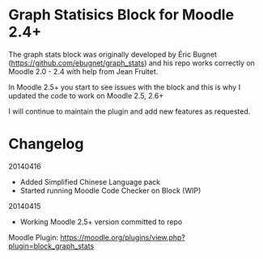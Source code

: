 Graph Statisics Block for Moodle 2.4+
===========

The graph stats block was originally developed by Éric Bugnet (https://github.com/ebugnet/graph_stats) and his repo works correctly on Moodle 2.0 - 2.4 with help from Jean Fruitet.

In Moodle 2.5+ you start to see issues with the block and this is why I updated the code to work on Moodle 2.5, 2.6+

I will continue to maintain the plugin and add new features as requested.

Changelog
==========
20140416
- Added Simplified Chinese Language pack
- Started running Moodle Code Checker on Block (WIP)

20140415
- Working Moodle 2.5+ version committed to repo

Moodle Plugin:
https://moodle.org/plugins/view.php?plugin=block_graph_stats
